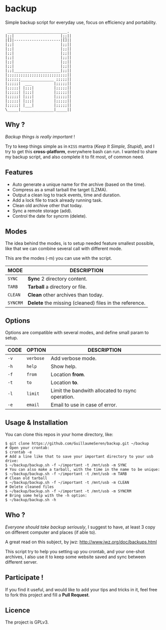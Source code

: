 backup
======
Simple backup script for everyday use, focus on efficiency and portability.
```
 ___________________________.
|;;|                     |;;||
|[]|---------------------|[]||
|;;|                     |;;||
|;;|                     |;;||
|;;|                     |;;||
|;;|                     |;;||
|;;|                     |;;||
|;;|                     |;;||
|;;|_____________________|;;||
|;;;;;;;;;;;;;;;;;;;;;;;;;;;||
|;;;;;;_______________ ;;;;;||
|;;;;;|  ___          |;;;;;||
|;;;;;| |;;;|         |;;;;;||
|;;;;;| |;;;|         |;;;;;||
|;;;;;| |;;;|         |;;;;;||
|;;;;;| |;;;|         |;;;;;||
|;;;;;| |___|         |;;;;;||
\_____|_______________|_____||
```

## Why ?
*Backup things is really important* !

Try to keep things simple as in `KISS` mantra (*Keep It Simple, Stupid*),
and I try to get this **cross-platform**, everywhere bash can run.
I wanted to share my backup script, and also complete it to fit most,
of common need.

## Features
* Auto generate a unique name for the archive (based on the time).
* Compress as a small tarball the target (LZMA).
* Output a clean log to track events, time and duration.
* Add a lock file to track already running task.
* Clean old archive other that today.
* Sync a remote storage (add).
* Control the date for syncrm (delete).

## Modes
The idea behind the modes, is to setup needed feature smallest possible,
like that we can combine several call with different mode.

This are the modes (-m) you can use with the script.

MODE     | DESCRIPTION
---------|------------
`SYNC`   | **Sync** 2 directory content.
`TARB`   | **Tarball** a directory or file.
`CLEAN`  | **Clean** other archives than today.
`SYNCRM` | **Delete** the missing (cleaned) files in the reference.

## Options
Options are compatible with several modes, and define small param to setup.

CODE | OPTION    | DESCRIPTION
-----|-----------|------------
`-v` | `verbose` | Add verbose mode.
`-h` | `help`    | Show help.
`-f` | `from`    | Location **from**.
`-t` | `to`      | Location **to**.
`-l` | `limit`   | Limit the bandwith allocated to rsync operation.
`-e` | `email`   | Email to use in case of error.


## Usage & Installation
You can clone this repos in your home directory, like:
```
$ git clone https://github.com/GuillaumeSeren/backup.git ~/backup
# Open your crontab:
$ crontab -e
# Add a line like that to save your important directory to your usb drive:
$ ~/backup/backup.sh -f ~/important -t /mnt/usb -m SYNC
# You can also make a tarball, with the time in the name to be unique:
$ ~/backup/backup.sh -f ~/important -t /mnt/usb -m TARB
# Clean old tarball
$ ~/backup/backup.sh -f ~/important -t /mnt/usb -m CLEAN
# Delete cleaned files
$ ~/backup/backup.sh -f ~/important -t /mnt/usb -m SYNCRM
# Bring some help with the -h option:
$ ~/backup/backup.sh -h
```

## Who ?
*Everyone should take backup seriously*,
I suggest to have, at least 3 copy on different computer and places (if able to).

A great read on this subject, by jwz: http://www.jwz.org/doc/backups.html

This script try to help you setting up you crontab, and your one-shot archives,
I also use it to keep some website saved and sync between different server.

## Participate !
If you find it useful, and would like to add your tips and tricks in it,
feel free to fork this project and fill a __Pull Request__.

## Licence
The project is GPLv3.
